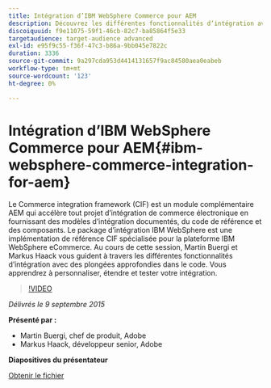 ```yaml
---
title: Intégration d’IBM WebSphere Commerce pour AEM
description: Découvrez les différentes fonctionnalités d’intégration avec des sessions approfondies dans le code. Découvrez comment personnaliser, étendre et tester votre intégration.
discoiquuid: f9e11075-59f1-46cb-82c7-ba85864f5e33
targetaudience: target-audience advanced
exl-id: e95f9c55-f36f-47c3-b86a-9bb045e7822c
duration: 3336
source-git-commit: 9a297cda953d4414131657f9ac84580aea0eabeb
workflow-type: tm+mt
source-wordcount: '123'
ht-degree: 0%

---
```


# Intégration d’IBM WebSphere Commerce pour AEM{#ibm-websphere-commerce-integration-for-aem}

Le Commerce integration framework (CIF) est un module complémentaire AEM qui accélère tout projet d’intégration de commerce électronique en fournissant des modèles d’intégration documentés, du code de référence et des composants. Le package d’intégration IBM WebSphere est une implémentation de référence CIF spécialisée pour la plateforme IBM WebSphere eCommerce. Au cours de cette session, Martin Buergi et Markus Haack vous guident à travers les différentes fonctionnalités d’intégration avec des plongées approfondies dans le code. Vous apprendrez à personnaliser, étendre et tester votre intégration.

>[!VIDEO](https://video.tv.adobe.com/v/19375/?quality=9)

*Délivrés le 9 septembre 2015*

**Présenté par :**

* Martin Buergi, chef de produit, Adobe
* Markus Haack, développeur senior, Adobe

**Diapositives du présentateur**

[Obtenir le fichier](assets/150909-aem-gems-ibm-websphere-commerce-integration.pdf)
<!--
[Get back to the Overview](https://helpx.adobe.com/experience-manager/kt/eseminars/gems/aem-index.html)
-->
